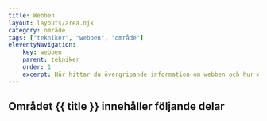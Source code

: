 ```yaml
---
title: Webben
layout: layouts/area.njk
category: område
tags: ["tekniker", "webben", "område"]
eleventyNavigation:
    key: webben
    parent: tekniker
    order: 1
    excerpt: Här hittar du övergripande information om webben och hur den fungerar
---
```

## Området {{ title }} innehåller följande delar
